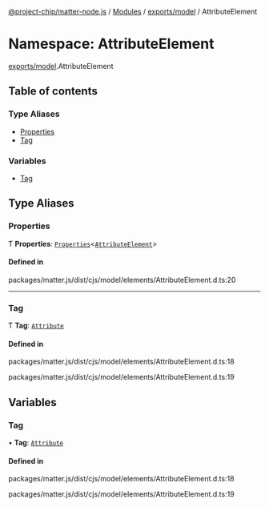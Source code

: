[@project-chip/matter-node.js](../README.md) / [Modules](../modules.md) / [exports/model](exports_model.md) / AttributeElement

# Namespace: AttributeElement

[exports/model](exports_model.md).AttributeElement

## Table of contents

### Type Aliases

- [Properties](exports_model.AttributeElement.md#properties)
- [Tag](exports_model.AttributeElement.md#tag)

### Variables

- [Tag](exports_model.AttributeElement.md#tag-1)

## Type Aliases

### Properties

Ƭ **Properties**: [`Properties`](exports_model.BaseElement.md#properties)<[`AttributeElement`](exports_model.md#attributeelement)\>

#### Defined in

packages/matter.js/dist/cjs/model/elements/AttributeElement.d.ts:20

___

### Tag

Ƭ **Tag**: [`Attribute`](../enums/exports_model.ElementTag.md#attribute)

#### Defined in

packages/matter.js/dist/cjs/model/elements/AttributeElement.d.ts:18

packages/matter.js/dist/cjs/model/elements/AttributeElement.d.ts:19

## Variables

### Tag

• **Tag**: [`Attribute`](../enums/exports_model.ElementTag.md#attribute)

#### Defined in

packages/matter.js/dist/cjs/model/elements/AttributeElement.d.ts:18

packages/matter.js/dist/cjs/model/elements/AttributeElement.d.ts:19

